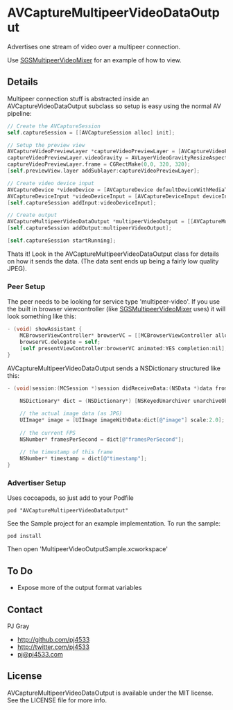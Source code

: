 AVCaptureMultipeerVideoDataOutput
=================

Advertises one stream of video over a multipeer connection.

Use [SGSMultipeerVideoMixer](https://github.com/pj4533/SGSMultipeerVideoMixer) for an example of how to view.

## Details

Multipeer connection stuff is abstracted inside an AVCaptureVideoDataOutput subclass so setup is easy using the normal AV pipeline:

```objective-c
// Create the AVCaptureSession
self.captureSession = [[AVCaptureSession alloc] init];

// Setup the preview view
AVCaptureVideoPreviewLayer *captureVideoPreviewLayer = [AVCaptureVideoPreviewLayer layerWithSession:self.captureSession];
captureVideoPreviewLayer.videoGravity = AVLayerVideoGravityResizeAspectFill;
captureVideoPreviewLayer.frame = CGRectMake(0,0, 320, 320);
[self.previewView.layer addSublayer:captureVideoPreviewLayer];

// Create video device input
AVCaptureDevice *videoDevice = [AVCaptureDevice defaultDeviceWithMediaType:AVMediaTypeVideo];
AVCaptureDeviceInput *videoDeviceInput = [AVCaptureDeviceInput deviceInputWithDevice:videoDevice error:nil];
[self.captureSession addInput:videoDeviceInput];

// Create output
AVCaptureMultipeerVideoDataOutput *multipeerVideoOutput = [[AVCaptureMultipeerVideoDataOutput alloc] initWithDisplayName:[[UIDevice currentDevice] name]];
[self.captureSession addOutput:multipeerVideoOutput];

[self.captureSession startRunning];
```

Thats it!  Look in the AVCaptureMultipeerVideoDataOutput class for details on how it sends the data.  (The data sent ends up being a fairly low quality JPEG).

### Peer Setup

The peer needs to be looking for service type 'multipeer-video'.  If you use the built in browser viewcontroller (like [SGSMultipeerVideoMixer](https://github.com/pj4533/SGSMultipeerVideoMixer) uses) it will look something like this:

```objective-c
- (void) showAssistant {
    MCBrowserViewController* browserVC = [[MCBrowserViewController alloc] initWithServiceType:@"multipeer-video" session:_session];
    browserVC.delegate = self;
    [self presentViewController:browserVC animated:YES completion:nil];
}
```

AVCaptureMultipeerVideoDataOutput sends a NSDictionary structured like this:

```objective-c
- (void)session:(MCSession *)session didReceiveData:(NSData *)data fromPeer:(MCPeerID *)peerID {
    
    NSDictionary* dict = (NSDictionary*) [NSKeyedUnarchiver unarchiveObjectWithData:data];

    // the actual image data (as JPG)
    UIImage* image = [UIImage imageWithData:dict[@"image"] scale:2.0];
    
    // the current FPS 
    NSNumber* framesPerSecond = dict[@"framesPerSecond"];
    
    // the timestamp of this frame
    NSNumber* timestamp = dict[@"timestamp"];
}
```


### Advertiser Setup

Uses cocoapods, so just add to your Podfile

```pod "AVCaptureMultipeerVideoDataOutput"```

See the Sample project for an example implementation.  To run the sample:

```
pod install
```

Then open 'MultipeerVideoOutputSample.xcworkspace'

## To Do

* Expose more of the output format variables

## Contact

PJ Gray

- http://github.com/pj4533
- http://twitter.com/pj4533
- pj@pj4533.com

## License

AVCaptureMultipeerVideoDataOutput is available under the MIT license. See the LICENSE file for more info.
